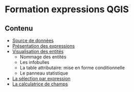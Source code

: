 # Formation expressions QGIS

## Contenu

* [Source de données](./source-de-donnees.md)
* [Présentation des expressions](./presentation.md)
* [Visualisation des entités](./visualisation.md)
    * Nommage des entités
    * Les infobulles
    * La table attributaire: mise en forme conditionnelle
    * Le panneau statistique
* [La sélection par expression](./selection.md)
* [La calculatrice de champs](./calculatrice.md)
